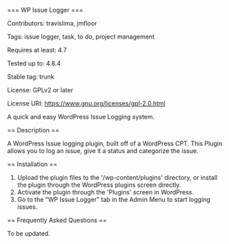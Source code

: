 === WP Issue Logger ===

Contributors: travislima, jmfloor

Tags: issue logger, task, to do, project management

Requires at least: 4.7

Tested up to: 4.8.4

Stable tag: trunk

License: GPLv2 or later

License URI: https://www.gnu.org/licenses/gpl-2.0.html

A quick and easy WordPress Issue Logging system.

== Description ==

A WordPress Issue logging plugin, built off of a WordPress CPT. This Plugin allows you to log an issue, give it a status and categorize the issue.

== Installation ==

1. Upload the plugin files to the \'/wp-content/plugins\' directory, or install the plugin through the WordPress plugins screen directly.
2. Activate the plugin through the \'Plugins\' screen in WordPress.
3. Go to the \"WP Issue Logger\" tab in the Admin Menu to start logging issues.

== Frequently Asked Questions ==

To be updated.
